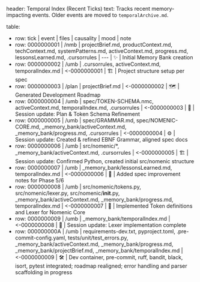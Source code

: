header: Temporal Index (Recent Ticks)
  text: Tracks recent memory-impacting events. Older events are moved to `temporalArchive.md`.

table:
  - row: tick | event | files | causality | mood | note
  - row: 0000000001 | /nmb | projectBrief.md, productContext.md, techContext.md, systemPatterns.md, activeContext.md, progress.md, lessonsLearned.md, .cursorrules | --- | ✨ | Initial Memory Bank creation
  - row: 0000000002 | /umb | .cursorrules, activeContext.md, temporalIndex.md | <-0000000001 | 🏗️ | Project structure setup per spec
  - row: 0000000003 | /plan | projectBrief.md | <-0000000002 | 🗺️ | Generated Development Roadmap
  - row: 0000000004 | /umb | spec/TOKEN-SCHEMA.nmc, activeContext.md, temporalIndex.md, .cursorrules | <-0000000003 | 💾 | Session update: Plan & Token Schema Refinement 
  - row: 0000000005 | /umb | spec/GRAMMAR.md, spec/NOMENIC-CORE.md, _memory_bank/activeContext.md, _memory_bank/progress.md, .cursorrules | <-0000000004 | ⚙️ | Session update: Created & refined EBNF Grammar, aligned spec docs 
  - row: 0000000006 | /umb | src/nomenic/*, _memory_bank/activeContext.md, .cursorrules | <-0000000005 | 🏗️ | Session update: Confirmed Python, created initial src/nomenic structure
  - row: 0000000007 | /umb | _memory_bank/lessonsLearned.md, temporalIndex.md | <-0000000006 | 📝 | Added spec improvement notes for Phase 5/6
  - row: 0000000008 | /umb | src/nomenic/tokens.py, src/nomenic/lexer.py, src/nomenic/__init__.py, _memory_bank/activeContext.md, _memory_bank/progress.md, temporalIndex.md | <-0000000007 | 🧩 | Implemented Token definitions and Lexer for Nomenic Core
  - row: 0000000009 | /umb | _memory_bank/temporalIndex.md | <-0000000008 | 💾 | Session update: Lexer implementation complete
  - row: 000000000A | /umb | requirements-dev.txt, pyproject.toml, .pre-commit-config.yaml, tests/unit/test_errors.py, _memory_bank/activeContext.md, _memory_bank/progress.md, _memory_bank/projectBrief.md, _memory_bank/temporalIndex.md | <-0000000009 | 🛠️ | Dev container, pre-commit, ruff, bandit, black, isort, pytest integrated; roadmap realigned; error handling and parser scaffolding in progress